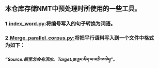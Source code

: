 ## 本仓库存储NMT中预处理时所使用的一些工具。
### 1.[index_word.py:](https://github.com/Shajiu/NLP_Machine-Translation/blob/master/Pre-processing-tools/index_word.py)将编号写入的句子转换为词语。
### 2.[Merge_parallel_corpus.py:](https://github.com/Shajiu/NLP_Machine-Translation/blob/master/Pre-processing-tools/Merge_parallel_corpus.py)将把平行语料写入到一个文件中格式为如下：
##### “Source:眼里怎会有泪水。Target:ཁྲ་ཆུང་མིག་ལ་མཆི་མ་མེད།”。
